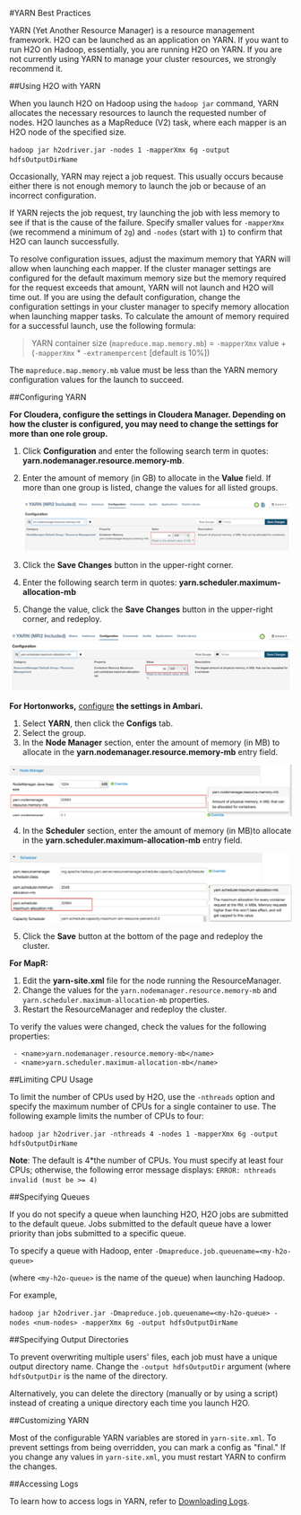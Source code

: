 #YARN Best Practices

YARN (Yet Another Resource Manager) is a resource management framework. H2O can be launched as an application on YARN. If you want to run H2O on Hadoop, essentially, you are running H2O on YARN. If you are not currently using YARN to manage your cluster resources, we strongly recommend it. 


##Using H2O with YARN

When you launch H2O on Hadoop using the `hadoop jar` command, YARN allocates the necessary resources to launch the requested number of nodes. H2O launches as a MapReduce (V2) task, where each mapper is an H2O node of the specified size. 

`hadoop jar h2odriver.jar -nodes 1 -mapperXmx 6g -output hdfsOutputDirName`

Occasionally, YARN may reject a job request. This usually occurs because either there is not enough memory to launch the job or because of an incorrect configuration. 

If YARN rejects the job request, try launching the job with less memory to see if that is the cause of the failure. Specify smaller values for `-mapperXmx` (we recommend a minimum of `2g`) and `-nodes` (start with `1`) to confirm that H2O can launch successfully.

To resolve configuration issues, adjust the maximum memory that YARN will allow when launching each mapper. If the cluster manager settings are configured for the default maximum memory size but the memory required for the request exceeds that amount, YARN will not launch and H2O will time out. If you are using the default configuration, change the configuration settings in your cluster manager to specify memory allocation when launching mapper tasks. To calculate the amount of memory required for a successful launch, use the following formula: 

>YARN container size (`mapreduce.map.memory.mb`) = `-mapperXmx` value + (`-mapperXmx` * `-extramempercent` [default is 10%])

The `mapreduce.map.memory.mb` value must be less than the YARN memory configuration values for the launch to succeed. 

##Configuring YARN

**For Cloudera, configure the settings in Cloudera Manager. Depending on how the cluster is configured, you may need to change the settings for more than one role group.**
	
1. Click **Configuration** and enter the following search term in quotes: **yarn.nodemanager.resource.memory-mb**.

2. Enter the amount of memory (in GB) to allocate in the **Value** field. If more than one group is listed, change the values for all listed groups.
	
	![Cloudera Configuration](images/TroubleshootingHadoopClouderayarnnodemgr.png)
	
3. Click the **Save Changes** button in the upper-right corner. 
4. Enter the following search term in quotes: **yarn.scheduler.maximum-allocation-mb**
5. Change the value, click the **Save Changes** button in the upper-right corner, and redeploy.
	
 ![Cloudera Configuration](images/TroubleshootingHadoopClouderayarnscheduler.png)
		
	
**For Hortonworks,** [configure](http://docs.hortonworks.com/HDPDocuments/Ambari-1.6.0.0/bk_Monitoring_Hadoop_Book/content/monitor-chap2-3-3_2x.html) **the settings in Ambari.**

1. Select **YARN**, then click the **Configs** tab. 
2. Select the group. 
3. In the **Node Manager** section, enter the amount of memory (in MB) to allocate in the **yarn.nodemanager.resource.memory-mb** entry field. 
	
 ![Ambari Configuration](images/TroubleshootingHadoopAmbariNodeMgr.png)
	  
4. In the **Scheduler** section, enter the amount of memory (in MB)to allocate in the **yarn.scheduler.maximum-allocation-mb** entry field. 
	
 ![Ambari Configuration](images/TroubleshootingHadoopAmbariyarnscheduler.png)

5. 	Click the **Save** button at the bottom of the page and redeploy the cluster. 
	
**For MapR:**

1. Edit the **yarn-site.xml** file for the node running the ResourceManager. 
2. Change the values for the `yarn.nodemanager.resource.memory-mb` and `yarn.scheduler.maximum-allocation-mb` properties.
3. Restart the ResourceManager and redeploy the cluster. 
	

To verify the values were changed, check the values for the following properties:
 	
	 - <name>yarn.nodemanager.resource.memory-mb</name>
	 - <name>yarn.scheduler.maximum-allocation-mb</name>


##Limiting CPU Usage 

To limit the number of CPUs used by H2O, use the `-nthreads` option and specify the maximum number of CPUs for a single container to use. The following example limits the number of CPUs to four:  

`hadoop jar h2odriver.jar -nthreads 4 -nodes 1 -mapperXmx 6g -output hdfsOutputDirName`
 
**Note**: The default is 4*the number of CPUs. You must specify at least four CPUs; otherwise, the following error message displays: 
`ERROR: nthreads invalid (must be >= 4)` 

##Specifying Queues

If you do not specify a queue when launching H2O, H2O jobs are submitted to the default queue. Jobs submitted to the default queue have a lower priority than jobs submitted to a specific queue. 

To specify a queue with Hadoop, enter `-Dmapreduce.job.queuename=<my-h2o-queue>` 

(where `<my-h2o-queue>` is the name of the queue) when launching Hadoop. 

For example, 

`hadoop jar h2odriver.jar -Dmapreduce.job.queuename=<my-h2o-queue> -nodes <num-nodes> -mapperXmx 6g -output hdfsOutputDirName` 



##Specifying Output Directories

To prevent overwriting multiple users' files, each job must have a unique output directory name. Change the `-output hdfsOutputDir` argument (where `hdfsOutputDir` is the name of the directory. 

Alternatively, you can delete the directory (manually or by using a script) instead of creating a unique directory each time you launch H2O. 

##Customizing YARN

Most of the configurable YARN variables are stored in `yarn-site.xml`. To prevent settings from being overridden, you can mark a config as "final." If you change any values in `yarn-site.xml`, you must restart YARN to confirm the changes. 

##Accessing Logs

To learn how to access logs in YARN, refer to [Downloading Logs](http://h2o-release.s3.amazonaws.com/h2o/{{branch_name}}/{{build_number}}/docs-website/h2o-docs/index.html#Downloading%20Logs). 
